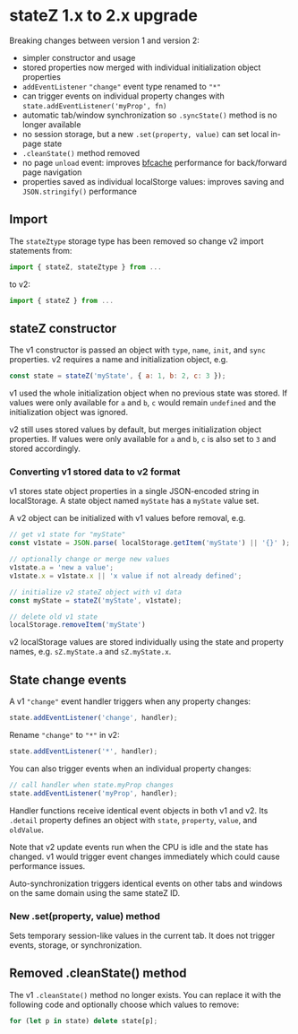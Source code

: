 # stateZ 1.x to 2.x upgrade

Breaking changes between version 1 and version 2:

* simpler constructor and usage
* stored properties now merged with individual initialization object properties
* `addEventListener` `"change"` event type renamed to `"*"`
* can trigger events on individual property changes with `state.addEventListener('myProp', fn)`
* automatic tab/window synchronization so `.syncState()` method is no longer available
* no session storage, but a new `.set(property, value)` can set local in-page state
* `.cleanState()` method removed
* no page `unload` event: improves [bfcache](https://web.dev/bfcache/) performance for back/forward page navigation
* properties saved as individual localStorge values: improves saving and `JSON.stringify()` performance


## Import

The `stateZtype` storage type has been removed so change v2 import statements from:

```js
import { stateZ, stateZtype } from ...
```

to v2:

```js
import { stateZ } from ...
```


## stateZ constructor

The v1 constructor is passed an object with `type`, `name`, `init`, and `sync` properties. v2 requires a name and initialization object, e.g.

```js
const state = stateZ('myState', { a: 1, b: 2, c: 3 });
```

v1 used the whole initialization object when no previous state was stored. If values were only available for `a` and `b`, `c` would remain `undefined` and the initialization object was ignored.

v2 still uses stored values by default, but merges initialization object properties. If values were only available for `a` and `b`, `c` is also set to `3` and stored accordingly.


### Converting v1 stored data to v2 format

v1 stores state object properties in a single JSON-encoded string in localStorage. A state object named `myState` has a `myState` value set.

A v2 object can be initialized with v1 values before removal, e.g.

```js
// get v1 state for "myState"
const v1state = JSON.parse( localStorage.getItem('myState') || '{}' );

// optionally change or merge new values
v1state.a = 'new a value';
v1state.x = v1state.x || 'x value if not already defined';

// initialize v2 stateZ object with v1 data
const myState = stateZ('myState', v1state);

// delete old v1 state
localStorage.removeItem('myState')
```

v2 localStorage values are stored individually using the state and property names, e.g. `sZ.myState.a` and `sZ.myState.x`.


## State change events

A v1 `"change"` event handler triggers when any property changes:

```js
state.addEventListener('change', handler);
```

Rename `"change"` to `"*"` in v2:

```js
state.addEventListener('*', handler);
```

You can also trigger events when an individual property changes:

```js
// call handler when state.myProp changes
state.addEventListener('myProp', handler);
```

Handler functions receive identical event objects in both v1 and v2. Its `.detail` property defines an object with `state`, `property`, `value`, and `oldValue`.

Note that v2 update events run when the CPU is idle and the state has changed. v1 would trigger event changes immediately which could cause performance issues.

Auto-synchronization triggers identical events on other tabs and windows on the same domain using the same stateZ ID.


### New .set(property, value) method

Sets temporary session-like values in the current tab. It does not trigger events, storage, or synchronization.


## Removed .cleanState() method

The v1 `.cleanState()` method no longer exists. You can replace it with the following code and optionally choose which values to remove:

```js
for (let p in state) delete state[p];
```
